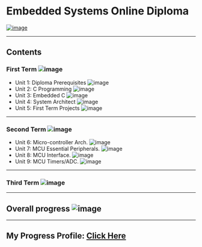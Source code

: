 # Embedded Systems Online Diploma

[![image](https://drive.google.com/uc?export=view&id=1Bcpl5OGMCVsqHlF52MFKXuOHNEaKHi92)](https://www.learn-in-depth.com/online-diploma/sayedaya01@gmail.com)

---

## Contents

### First Term ![image](https://progress-bar.dev/100/?title=Done)

- Unit 1: Diploma Prerequisites ![image](https://progress-bar.dev/100/?title=No_Assignments&color=bababa)
- Unit 2: C Programming ![image](https://progress-bar.dev/100/)
- Unit 3: Embedded C ![image](https://progress-bar.dev/100/)
- Unit 4: System Architect ![image](https://progress-bar.dev/100/)
- Unit 5: First Term Projects ![image](https://progress-bar.dev/100/)

---

### Second Term ![image](https://progress-bar.dev/80/?title=In_Progress&color=ff00ff)
- Unit 6: Micro-controller Arch. ![image](https://progress-bar.dev/100/)
- Unit 7: MCU Essential Peripherals. ![image](https://progress-bar.dev/100/)
- Unit 8: MCU Interface. ![image](https://progress-bar.dev/100/)
- Unit 9: MCU Timers/ADC. ![image](https://progress-bar.dev/30/)
---

### Third Term ![image](https://progress-bar.dev/0/?title=In_Progress&color=ff00ff)

---

## Overall progress ![image](https://progress-bar.dev/1/?scale=3&title=Terms&suffix=&width=230&color=aa00ff)

---

## My Progress Profile: [Click Here](https://www.learn-in-depth.com/online-diploma/sayedaya01@gmail.com)
